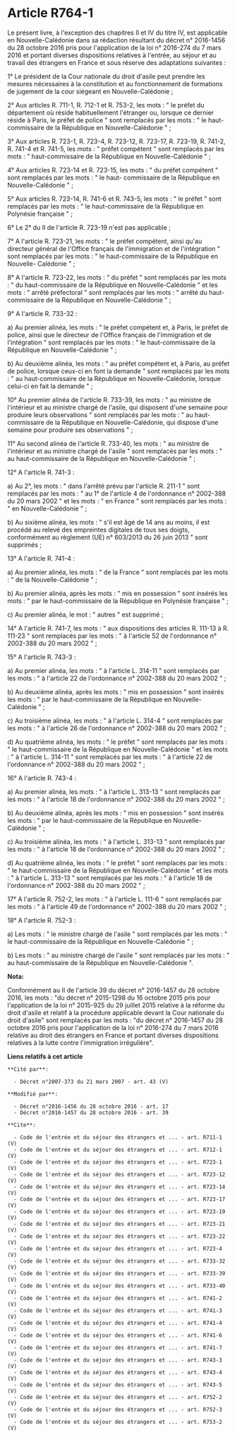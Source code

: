 # Article R764-1

Le présent livre, à l'exception des chapitres II et IV du titre IV, est applicable en Nouvelle-Calédonie dans sa rédaction
résultant du décret n° 2016-1456 du 28 octobre 2016 pris pour l'application de la loi n° 2016-274 du 7 mars 2016 et portant
diverses dispositions relatives à l'entrée, au séjour et au travail des étrangers en France et sous réserve des adaptations
suivantes : 

1° Le président de la Cour nationale du droit d'asile peut prendre les mesures nécessaires à la constitution et au
fonctionnement de formations de jugement de la cour siégeant en Nouvelle-Calédonie ; 

2° Aux articles R. 711-1, R. 712-1 et R. 753-2, les mots : " le préfet du département où réside habituellement l'étranger ou,
lorsque ce dernier réside à Paris, le préfet de police " sont remplacés par les mots : " le haut-commissaire de la République
en Nouvelle-Calédonie " ; 

3° Aux articles R. 723-1, R. 723-4, R. 723-12, R. 723-17, R. 723-19, R. 741-2, R. 741-4 et R. 741-5, les mots : " préfet
compétent " sont remplacés par les mots : " haut-commissaire de la République en Nouvelle-Calédonie " ; 

4° Aux articles R. 723-14 et R. 723-15, les mots : " du préfet compétent " sont remplacés par les mots : " le haut-
commissaire de la République en Nouvelle-Calédonie " ; 

5° Aux articles R. 723-14, R. 741-6 et R. 743-5, les mots : " le préfet " sont remplacés par les mots : " le haut-commissaire
de la République en Polynésie française " ; 

6° Le 2° du II de l'article R. 723-19 n'est pas applicable ; 

7° A l'article R. 723-21, les mots : " le préfet compétent, ainsi qu'au directeur général de l'Office français de
l'immigration et de l'intégration " sont remplacés par les mots : " le haut-commissaire de la République en Nouvelle-
Calédonie " ; 

8° A l'article R. 723-22, les mots : " du préfet " sont remplacés par les mots : " du haut-commissaire de la République en
Nouvelle-Calédonie " et les mots : " arrêté préfectoral " sont remplacés par les mots : " arrêté du haut-commissaire de la
République en Nouvelle-Calédonie " ; 

9° A l'article R. 733-32 : 

a) Au premier alinéa, les mots : " le préfet compétent et, à Paris, le préfet de police, ainsi que le directeur de l'Office
français de l'immigration et de l'intégration " sont remplacés par les mots : " le haut-commissaire de la République en
Nouvelle-Calédonie " ; 

b) Au deuxième alinéa, les mots : " au préfet compétent et, à Paris, au préfet de police, lorsque ceux-ci en font la demande
" sont remplacés par les mots : " au haut-commissaire de la République en Nouvelle-Calédonie, lorsque celui-ci en fait la
demande " ; 

10° Au premier alinéa de l'article R. 733-39, les mots : " au ministre de l'intérieur et au ministre chargé de l'asile, qui
disposent d'une semaine pour produire leurs observations " sont remplacés par les mots : " au haut-commissaire de la
République en Nouvelle-Calédonie, qui dispose d'une semaine pour produire ses observations " ; 

11° Au second alinéa de l'article R. 733-40, les mots : " au ministre de l'intérieur et au ministre chargé de l'asile " sont
remplacés par les mots : " au haut-commissaire de la République en Nouvelle-Calédonie " ; 

12° A l'article R. 741-3 : 

a) Au 2°, les mots : " dans l'arrêté prévu par l'article R. 211-1 " sont remplacés par les mots : " au 1° de l'article 4 de
l'ordonnance n° 2002-388 du 20 mars 2002 " et les mots : " en France " sont remplacés par les mots : " en Nouvelle-Calédonie
" ; 

b) Au sixième alinéa, les mots : " s'il est âgé de 14 ans au moins, il est procédé au relevé des empreintes digitales de tous
ses doigts, conformément au règlement (UE) n° 603/2013 du 26 juin 2013 " sont supprimés ; 

13° A l'article R. 741-4 : 

a) Au premier alinéa, les mots : " de la France " sont remplacés par les mots : " de la Nouvelle-Calédonie " ; 

b) Au premier alinéa, après les mots : " mis en possession " sont insérés les mots : " par le haut-commissaire de la
République en Polynésie française " ; 

c) Au premier alinéa, le mot : " autres " est supprimé ; 

14° A l'article R. 741-7, les mots : " aux dispositions des articles R. 111-13 à R. 111-23 " sont remplacés par les mots : "
à l'article 52 de l'ordonnance n° 2002-388 du 20 mars 2002 " ; 

15° A l'article R. 743-3 : 

a) Au premier alinéa, les mots : " à l'article L. 314-11 " sont remplacés par les mots : " à l'article 22 de l'ordonnance n°
2002-388 du 20 mars 2002 " ; 

b) Au deuxième alinéa, après les mots : " mis en possession " sont insérés les mots : " par le haut-commissaire de la
République en Nouvelle-Calédonie " ; 

c) Au troisième alinéa, les mots : " à l'article L. 314-4 " sont remplacés par les mots : " à l'article 26 de l'ordonnance n°
2002-388 du 20 mars 2002 " ; 

d) Au quatrième alinéa, les mots : " le préfet " sont remplacés par les mots : " le haut-commissaire de la République en
Nouvelle-Calédonie " et les mots : " à l'article L. 314-11 " sont remplacés par les mots : " à l'article 22 de l'ordonnance
n° 2002-388 du 20 mars 2002 " ; 

16° A l'article R. 743-4 : 

a) Au premier alinéa, les mots : " à l'article L. 313-13 " sont remplacés par les mots : " à l'article 18 de l'ordonnance n°
2002-388 du 20 mars 2002 " ; 

b) Au deuxième alinéa, après les mots : " mis en possession " sont insérés les mots : " par le haut-commissaire de la
République en Nouvelle-Calédonie " ; 

c) Au troisième alinéa, les mots : " à l'article L. 313-13 " sont remplacés par les mots : " à l'article 18 de l'ordonnance
n° 2002-388 du 20 mars 2002 " ; 

d) Au quatrième alinéa, les mots : " le préfet " sont remplacés par les mots : " le haut-commissaire de la République en
Nouvelle-Calédonie " et les mots : " à l'article L. 313-13 " sont remplacés par les mots : " à l'article 18 de l'ordonnance
n° 2002-388 du 20 mars 2002 " ; 

17° A l'article R. 752-2, les mots : " à l'article L. 111-6 " sont remplacés par les mots : " à l'article 49 de l'ordonnance
n° 2002-388 du 20 mars 2002 " ; 

18° A l'article R. 752-3 : 

a) Les mots : " le ministre chargé de l'asile " sont remplacés par les mots : " le haut-commissaire de la République en
Nouvelle-Calédonie " ; 

b) Les mots : " au ministre chargé de l'asile " sont remplacés par les mots : " au haut-commissaire de la République en
Nouvelle-Calédonie ".

**Nota:**

Conformément au II de l'article 39 du décret n° 2016-1457 du 28 octobre 2016, les mots : "du décret n° 2015-1298 du 16
octobre 2015 pris pour l'application de la loi n° 2015-925 du 29 juillet 2015 relative  à la réforme du droit d'asile et
relatif à la procédure applicable  devant la Cour nationale du droit d'asile"  sont remplacés par les mots :   "du décret n°
2016-1457 du 28 octobre 2016 pris pour l'application de la loi n° 2016-274 du 7 mars 2016 relative  au droit des étrangers en
France et portant diverses dispositions  relatives à la lutte contre l'immigration irrégulière".

**Liens relatifs à cet article**

	**Cité par**:

	  - Décret n°2007-373 du 21 mars 2007 - art. 43 (V)

	**Modifié par**:

	  - Décret n°2016-1456 du 28 octobre 2016 - art. 17
	  - Décret n°2016-1457 du 28 octobre 2016 - art. 39

	**Cite**:

	  - Code de l'entrée et du séjour des étrangers et ... - art. R711-1 (V)
	  - Code de l'entrée et du séjour des étrangers et ... - art. R712-1 (V)
	  - Code de l'entrée et du séjour des étrangers et ... - art. R723-1 (V)
	  - Code de l'entrée et du séjour des étrangers et ... - art. R723-12 (V)
	  - Code de l'entrée et du séjour des étrangers et ... - art. R723-14 (V)
	  - Code de l'entrée et du séjour des étrangers et ... - art. R723-17 (V)
	  - Code de l'entrée et du séjour des étrangers et ... - art. R723-19 (V)
	  - Code de l'entrée et du séjour des étrangers et ... - art. R723-21 (V)
	  - Code de l'entrée et du séjour des étrangers et ... - art. R723-22 (V)
	  - Code de l'entrée et du séjour des étrangers et ... - art. R723-4 (V)
	  - Code de l'entrée et du séjour des étrangers et ... - art. R733-32 (V)
	  - Code de l'entrée et du séjour des étrangers et ... - art. R733-39 (V)
	  - Code de l'entrée et du séjour des étrangers et ... - art. R733-40 (V)
	  - Code de l'entrée et du séjour des étrangers et ... - art. R741-2 (V)
	  - Code de l'entrée et du séjour des étrangers et ... - art. R741-3 (V)
	  - Code de l'entrée et du séjour des étrangers et ... - art. R741-4 (V)
	  - Code de l'entrée et du séjour des étrangers et ... - art. R741-6 (V)
	  - Code de l'entrée et du séjour des étrangers et ... - art. R741-7 (V)
	  - Code de l'entrée et du séjour des étrangers et ... - art. R743-3 (V)
	  - Code de l'entrée et du séjour des étrangers et ... - art. R743-4 (V)
	  - Code de l'entrée et du séjour des étrangers et ... - art. R743-5 (V)
	  - Code de l'entrée et du séjour des étrangers et ... - art. R752-2 (V)
	  - Code de l'entrée et du séjour des étrangers et ... - art. R752-3 (V)
	  - Code de l'entrée et du séjour des étrangers et ... - art. R753-2 (V)

